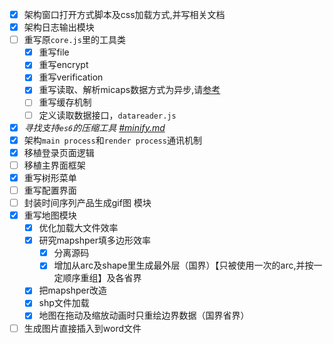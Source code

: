 - [x] 架构窗口打开方式脚本及css加载方式,并写相关文档
- [x] 架构日志输出模块
- [ ] 重写原`core.js`里的工具类
    - [x] 重写file
    - [x] 重写encrypt
    - [x] 重写verification
    - [x] 重写读取、解析micaps数据方式为异步,请[参考](./thread.md)
    - [ ] 重写缓存机制
    - [ ] 定义读取数据接口，`datareader.js`
- [x] _寻找支持`es6`的压缩工具 [#minify.md](./minify.md)_
- [x] 架构`main process`和`render process`通讯机制
- [x] 移植登录页面逻辑
- [ ] 移植主界面框架
- [x] 重写树形菜单
- [ ] 重写配置界面
- [ ] 封装时间序列产品生成gif图 模块
- [x] 重写地图模块
    - [x] 优化加载大文件效率
    - [x] 研究mapshper填多边形效率
        - [x] 分离源码
        - [x] 增加从arc及shape里生成最外层（国界）【只被使用一次的arc,并按一定顺序重组】及各省界
    - [x] 把mapshper改造
    - [x] shp文件加载
    - [x] 地图在拖动及缩放动画时只重绘边界数据（国界省界）
- [ ] 生成图片直接插入到word文件

